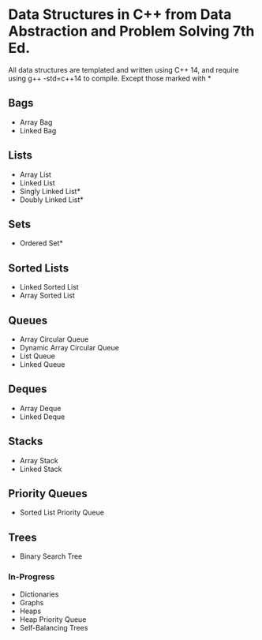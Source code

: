 # Data Structures in C++ from Data Abstraction and Problem Solving 7th Ed.

All data structures are templated and written using C++ 14, and require
using g++ -std=c++14 to compile. Except those marked with *

## Bags
- Array Bag
- Linked Bag

## Lists
- Array List
- Linked List
- Singly Linked List*
- Doubly Linked List*

## Sets
- Ordered Set*

## Sorted Lists
- Linked Sorted List
- Array Sorted List

## Queues
- Array Circular Queue
- Dynamic Array Circular Queue
- List Queue
- Linked Queue

## Deques
- Array Deque
- Linked Deque

## Stacks
- Array Stack
- Linked Stack

## Priority Queues
- Sorted List Priority Queue

## Trees
- Binary Search Tree

### In-Progress
- Dictionaries
- Graphs
- Heaps
- Heap Priority Queue
- Self-Balancing Trees